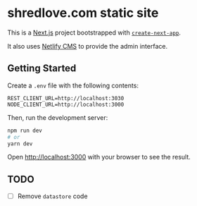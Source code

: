 # shredlove.com static site

This is a [Next.js](https://nextjs.org/) project bootstrapped with [`create-next-app`](https://github.com/vercel/next.js/tree/canary/packages/create-next-app).

It also uses [Netlify CMS](https://www.netlifycms.org/) to provide the admin interface.

## Getting Started

Create a `.env` file with the following contents:

```
REST_CLIENT_URL=http://localhost:3030
NODE_CLIENT_URL=http://localhost:3000
```

Then, run the development server:

```bash
npm run dev
# or
yarn dev
```

Open [http://localhost:3000](http://localhost:3000) with your browser to see the result.

## TODO

- [ ] Remove `datastore` code